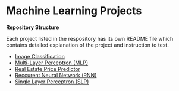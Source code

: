 # Machine Learning Projects

**Repository Structure**

Each project listed in the respository has its own README file which contains detailed explanation of the project and instruction to test.

* [Image Classification](Image-Classification/README.md)
* [Multi-Layer Perceptron (MLP)](Multi-Layer-Perceptron/README.md)
* [Real Estate Price Predictor](Real-Estate-Price-Predictor/README.md)
* [Reccurent Neural Network (RNN)](Reccurrent-Neural-Network/README.md)
* [Single Layer Perceptron (SLP)](Single-Layer-Perceptron/README.md)



